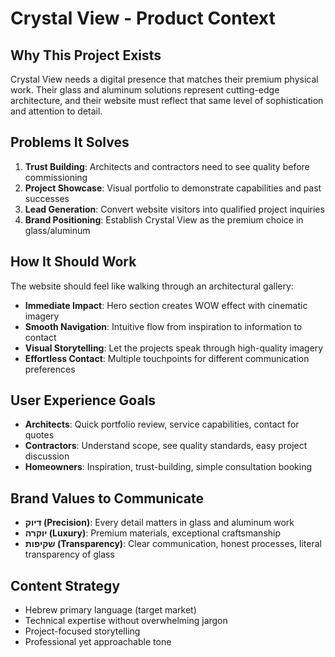 # Crystal View - Product Context

## Why This Project Exists
Crystal View needs a digital presence that matches their premium physical work. Their glass and aluminum solutions represent cutting-edge architecture, and their website must reflect that same level of sophistication and attention to detail.

## Problems It Solves
1. **Trust Building**: Architects and contractors need to see quality before commissioning
2. **Project Showcase**: Visual portfolio to demonstrate capabilities and past successes
3. **Lead Generation**: Convert website visitors into qualified project inquiries
4. **Brand Positioning**: Establish Crystal View as the premium choice in glass/aluminum

## How It Should Work
The website should feel like walking through an architectural gallery:
- **Immediate Impact**: Hero section creates WOW effect with cinematic imagery
- **Smooth Navigation**: Intuitive flow from inspiration to information to contact
- **Visual Storytelling**: Let the projects speak through high-quality imagery
- **Effortless Contact**: Multiple touchpoints for different communication preferences

## User Experience Goals
- **Architects**: Quick portfolio review, service capabilities, contact for quotes
- **Contractors**: Understand scope, see quality standards, easy project discussion
- **Homeowners**: Inspiration, trust-building, simple consultation booking

## Brand Values to Communicate
- **דיוק (Precision)**: Every detail matters in glass and aluminum work
- **יוקרה (Luxury)**: Premium materials, exceptional craftsmanship
- **שקיפות (Transparency)**: Clear communication, honest processes, literal transparency of glass

## Content Strategy
- Hebrew primary language (target market)
- Technical expertise without overwhelming jargon  
- Project-focused storytelling
- Professional yet approachable tone